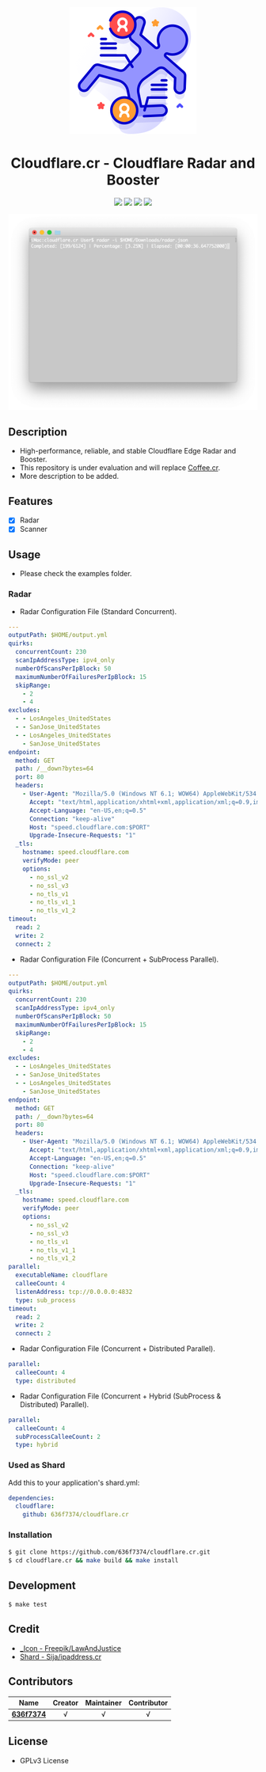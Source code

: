 <div align = "center"><img src="images/icon.png" width="256" height="256" /></div>

<div align = "center">
  <h1>Cloudflare.cr - Cloudflare Radar and Booster</h1>
</div>

<p align="center">
  <a href="https://crystal-lang.org">
    <img src="https://img.shields.io/badge/built%20with-crystal-000000.svg" /></a>
  <a href="https://github.com/636f7374/cloudflare.cr/actions">
    <img src="https://github.com/636f7374/cloudflare.cr/workflows/Continuous%20Integration/badge.svg" /></a>
  <a href="https://github.com/636f7374/cloudflare.cr/releases">
    <img src="https://img.shields.io/github/release/636f7374/cloudflare.cr.svg" /></a>
  <a href="https://github.com/636f7374/cloudflare.cr/blob/master/license">
    <img src="https://img.shields.io/github/license/636f7374/cloudflare.cr.svg"></a>
</p>

<div align = "center"><a href="#"><img src="images/terminal.png"></a></div>

## Description

* High-performance, reliable, and stable Cloudflare Edge Radar and Booster.
* This repository is under evaluation and will replace [Coffee.cr](https://github.com/636f7374/coffee.cr).
* More description to be added.

## Features

* [X] Radar
* [X] Scanner

## Usage

* Please check the examples folder.

### Radar

* Radar Configuration File (Standard Concurrent).

```yaml
---
outputPath: $HOME/output.yml
quirks:
  concurrentCount: 230
  scanIpAddressType: ipv4_only
  numberOfScansPerIpBlock: 50
  maximumNumberOfFailuresPerIpBlock: 15
  skipRange:
    - 2
    - 4
excludes:
  - - LosAngeles_UnitedStates
  - - SanJose_UnitedStates
  - - LosAngeles_UnitedStates
    - SanJose_UnitedStates
endpoint:
  method: GET
  path: /__down?bytes=64
  port: 80
  headers:
    - User-Agent: "Mozilla/5.0 (Windows NT 6.1; WOW64) AppleWebKit/534.50 (KHTML, like Gecko) Version/5.1 Safari/534.50"
      Accept: "text/html,application/xhtml+xml,application/xml;q=0.9,image/webp,*/*;q=0.8"
      Accept-Language: "en-US,en;q=0.5"
      Connection: "keep-alive"
      Host: "speed.cloudflare.com:$PORT"
      Upgrade-Insecure-Requests: "1"
  _tls:
    hostname: speed.cloudflare.com
    verifyMode: peer
    options:
      - no_ssl_v2
      - no_ssl_v3
      - no_tls_v1
      - no_tls_v1_1
      - no_tls_v1_2
timeout:
  read: 2
  write: 2
  connect: 2
```

* Radar Configuration File (Concurrent + SubProcess Parallel).

```yaml
---
outputPath: $HOME/output.yml
quirks:
  concurrentCount: 230
  scanIpAddressType: ipv4_only
  numberOfScansPerIpBlock: 50
  maximumNumberOfFailuresPerIpBlock: 15
  skipRange:
    - 2
    - 4
excludes:
  - - LosAngeles_UnitedStates
  - - SanJose_UnitedStates
  - - LosAngeles_UnitedStates
    - SanJose_UnitedStates
endpoint:
  method: GET
  path: /__down?bytes=64
  port: 80
  headers:
    - User-Agent: "Mozilla/5.0 (Windows NT 6.1; WOW64) AppleWebKit/534.50 (KHTML, like Gecko) Version/5.1 Safari/534.50"
      Accept: "text/html,application/xhtml+xml,application/xml;q=0.9,image/webp,*/*;q=0.8"
      Accept-Language: "en-US,en;q=0.5"
      Connection: "keep-alive"
      Host: "speed.cloudflare.com:$PORT"
      Upgrade-Insecure-Requests: "1"
  _tls:
    hostname: speed.cloudflare.com
    verifyMode: peer
    options:
      - no_ssl_v2
      - no_ssl_v3
      - no_tls_v1
      - no_tls_v1_1
      - no_tls_v1_2
parallel:
  executableName: cloudflare
  calleeCount: 4
  listenAddress: tcp://0.0.0.0:4832
  type: sub_process
timeout:
  read: 2
  write: 2
  connect: 2
```

* Radar Configuration File (Concurrent + Distributed Parallel).

```yaml
parallel:
  calleeCount: 4
  type: distributed
```

* Radar Configuration File (Concurrent + Hybrid (SubProcess & Distributed) Parallel).

```yaml
parallel:
  calleeCount: 4
  subProcessCalleeCount: 2
  type: hybrid
```

### Used as Shard

Add this to your application's shard.yml:

```yaml
dependencies:
  cloudflare:
    github: 636f7374/cloudflare.cr
```

### Installation

```bash
$ git clone https://github.com/636f7374/cloudflare.cr.git
$ cd cloudflare.cr && make build && make install
```

## Development

```bash
$ make test
```

## Credit

* [\_Icon - Freepik/LawAndJustice](https://www.flaticon.com/packs/law-and-justice-62)
* [Shard - Sija/ipaddress.cr](https://github.com/sija/ipaddress.cr)

## Contributors

|Name|Creator|Maintainer|Contributor|
|:---:|:---:|:---:|:---:|
|**[636f7374](https://github.com/636f7374)**|√|√|√|

## License

* GPLv3 License
